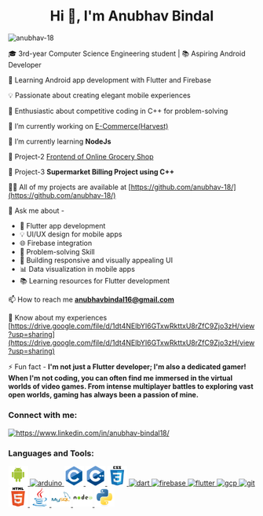 <h1 align="center">Hi 👋, I'm Anubhav Bindal</h1>

<p align="left"> <img src="https://komarev.com/ghpvc/?username=anubhav-18&label=Profile%20views&color=0e75b6&style=flat" alt="anubhav-18" /> </p>

<p align = "left">
🎓 3rd-year Computer Science Engineering student | 📚 Aspiring Android Developer

🚀 Learning Android app development with Flutter and Firebase

💡 Passionate about creating elegant mobile experiences

🌟 Enthusiastic about competitive coding in C++ for problem-solving</p>

<!-- <h3 align="center">I am an Android Flutter developer with a passion for building innovative mobile applications. Below, you'll find a collection of my projects, each highlighting my skills and dedication to creating quality software. Feel free to explore and reach out if you have any questions or would like to collaborate.</h3> -->

🔭 I’m currently working on [E-Commerce(Harvest)](https://github.com/anubhav-18/Harvest)

🌱 I’m currently learning **NodeJs**

👯 Project-2 [Frontend of Online Grocery Shop](https://github.com/anubhav-18/PROGRAM/tree/master/Flutter/food_delivering_app)

🤝 Project-3 **Supermarket Billing Project using C++**

👨‍💻 All of my projects are available at [https://github.com/anubhav-18/](https://github.com/anubhav-18/)

💬 Ask me about - 
 - 📱 Flutter app development
 - 💡 UI/UX design for mobile apps
 - 🌐 Firebase integration
 - 🤔 Problem-solving Skill
 - 🚀 Building responsive and visually appealing UI
 - 📊 Data visualization in mobile apps
 - 📚 Learning resources for Flutter development

📫 How to reach me **anubhavbindal16@gmail.com**

📄 Know about my experiences [https://drive.google.com/file/d/1dt4NElbYI6GTxwRkttxU8rZfC9Zjo3zH/view?usp=sharing](https://drive.google.com/file/d/1dt4NElbYI6GTxwRkttxU8rZfC9Zjo3zH/view?usp=sharing)

⚡ Fun fact - **I'm not just a Flutter developer; I'm also a dedicated gamer! When I'm not coding, you can often find me immersed in the virtual worlds of video games. From intense multiplayer battles to exploring vast open worlds, gaming has always been a passion of mine.**

<h3 align="left">Connect with me:</h3>
<p align="left">
<a href="https://linkedin.com/in/https://www.linkedin.com/in/anubhav-bindal18/" target="blank"><img align="center" src="https://raw.githubusercontent.com/rahuldkjain/github-profile-readme-generator/master/src/images/icons/Social/linked-in-alt.svg" alt="https://www.linkedin.com/in/anubhav-bindal18/" height="30" width="40" /></a>
</p>

<h3 align="left">Languages and Tools:</h3>
<p align="left"> <a href="https://developer.android.com" target="_blank" rel="noreferrer"> <img src="https://raw.githubusercontent.com/devicons/devicon/master/icons/android/android-original-wordmark.svg" alt="android" width="40" height="40"/> </a> <a href="https://www.arduino.cc/" target="_blank" rel="noreferrer"> <img src="https://cdn.worldvectorlogo.com/logos/arduino-1.svg" alt="arduino" width="40" height="40"/> </a> <a href="https://www.cprogramming.com/" target="_blank" rel="noreferrer"> <img src="https://raw.githubusercontent.com/devicons/devicon/master/icons/c/c-original.svg" alt="c" width="40" height="40"/> </a> <a href="https://www.w3schools.com/cpp/" target="_blank" rel="noreferrer"> <img src="https://raw.githubusercontent.com/devicons/devicon/master/icons/cplusplus/cplusplus-original.svg" alt="cplusplus" width="40" height="40"/> </a> <a href="https://www.w3schools.com/css/" target="_blank" rel="noreferrer"> <img src="https://raw.githubusercontent.com/devicons/devicon/master/icons/css3/css3-original-wordmark.svg" alt="css3" width="40" height="40"/> </a> <a href="https://dart.dev" target="_blank" rel="noreferrer"> <img src="https://www.vectorlogo.zone/logos/dartlang/dartlang-icon.svg" alt="dart" width="40" height="40"/> </a> <a href="https://firebase.google.com/" target="_blank" rel="noreferrer"> <img src="https://www.vectorlogo.zone/logos/firebase/firebase-icon.svg" alt="firebase" width="40" height="40"/> </a> <a href="https://flutter.dev" target="_blank" rel="noreferrer"> <img src="https://www.vectorlogo.zone/logos/flutterio/flutterio-icon.svg" alt="flutter" width="40" height="40"/> </a> <a href="https://cloud.google.com" target="_blank" rel="noreferrer"> <img src="https://www.vectorlogo.zone/logos/google_cloud/google_cloud-icon.svg" alt="gcp" width="40" height="40"/> </a> <a href="https://git-scm.com/" target="_blank" rel="noreferrer"> <img src="https://www.vectorlogo.zone/logos/git-scm/git-scm-icon.svg" alt="git" width="40" height="40"/> </a> <a href="https://www.w3.org/html/" target="_blank" rel="noreferrer"> <img src="https://raw.githubusercontent.com/devicons/devicon/master/icons/html5/html5-original-wordmark.svg" alt="html5" width="40" height="40"/> </a> <a href="https://www.java.com" target="_blank" rel="noreferrer"> <img src="https://raw.githubusercontent.com/devicons/devicon/master/icons/java/java-original.svg" alt="java" width="40" height="40"/> </a> <a href="https://www.mysql.com/" target="_blank" rel="noreferrer"> <img src="https://raw.githubusercontent.com/devicons/devicon/master/icons/mysql/mysql-original-wordmark.svg" alt="mysql" width="40" height="40"/> </a> <a href="https://nodejs.org" target="_blank" rel="noreferrer"> <img src="https://raw.githubusercontent.com/devicons/devicon/master/icons/nodejs/nodejs-original-wordmark.svg" alt="nodejs" width="40" height="40"/> </a> <a href="https://www.python.org" target="_blank" rel="noreferrer"> <img src="https://raw.githubusercontent.com/devicons/devicon/master/icons/python/python-original.svg" alt="python" width="40" height="40"/> </a> </p>

<!-- ![GitHub stats](https://github-readme-stats.vercel.app/api?username=anubhav-18&show_icons=true&theme=tokyonight) -->

<!-- <p><img align="center" src="https://github-readme-stats.vercel.app/api/top-langs?username=anubhav-18&show_icons=true&locale=en&layout=compact" alt="anubhav-18" /></p> -->

<!-- ![Top Langs](https://github-readme-stats.vercel.app/api/top-langs/?username=anubhav-18&theme=transparent) -->
